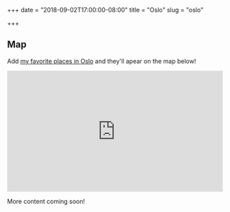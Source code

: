 +++
date = "2018-09-02T17:00:00-08:00"
title = "Oslo"
slug = "oslo"

+++

## Map

Add [my favorite places in Oslo](https://goo.gl/maps/LkRy5DpySpo) and
they'll apear on the map below!

<div style="position: relative; padding-bottom: 56.25%; height: 0; overflow: hidden;">
  <iframe src="https://www.google.com/maps/embed/v1/place?q=oslo&key=AIzaSyDLYiOj_9ow-VnEoGuZ0_4wG7K0c4vuoQo" allowfullscreen style="position: absolute; top: 0; left: 0; width: 100%; height: 100%; border:0;"></iframe>
</div>

More content coming soon!